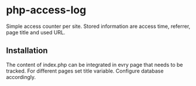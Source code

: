 # php-access-log
Simple access counter per site. Stored information are access time, referrer, page title and used URL.
## Installation
The content of index.php can be integrated in evry page that needs to be tracked. For different pages set title variable. Configure database accordingly.
